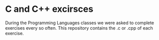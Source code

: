 # C and C++ excirsces
During the Programming Languages classes we were asked to complete exercises every so often. This repository contains the .c or .cpp of each exercise.
